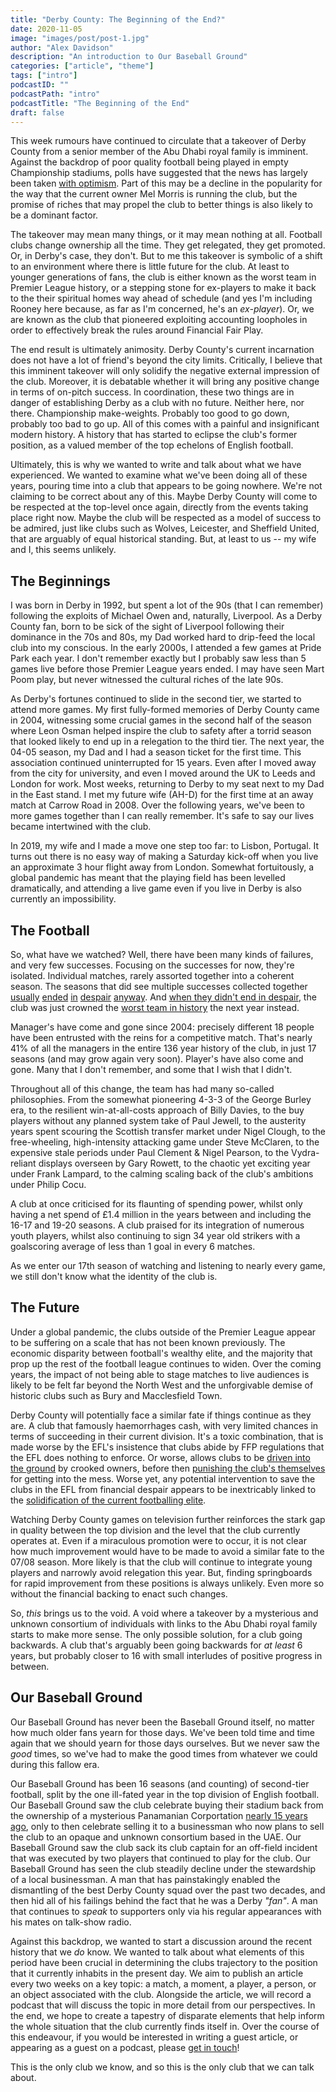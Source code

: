 ```yaml
---
title: "Derby County: The Beginning of the End?"
date: 2020-11-05 
image: "images/post/post-1.jpg"
author: "Alex Davidson" 
description: "An introduction to Our Baseball Ground"
categories: ["article", "theme"]
tags: ["intro"] 
podcastID: "" 
podcastPath: "intro" 
podcastTitle: "The Beginning of the End"
draft: false
---
```


This week rumours have continued to circulate that a takeover of Derby
County from a senior member of the Abu Dhabi royal family is imminent.
Against the backdrop of poor quality football being played in empty
Championship stadiums, polls have suggested that the news has largely
been taken [with
optimism](https://dcfcfans.uk/topic/35944-poll-mel-selling-derby-county-fc/).
Part of this may be a decline in the popularity for the way that the
current owner Mel Morris is running the club, but the promise of riches
that may propel the club to better things is also likely to be a
dominant factor.

The takeover may mean many things, or it may mean nothing at all.
Football clubs change ownership all the time. They get relegated, they
get promoted. Or, in Derby's case, they don't. But to me this takeover
is symbolic of a shift to an environment where there is little future
for the club. At least to younger generations of fans, the club is
either known as the worst team in Premier League history, or a stepping
stone for ex-players to make it back to the their spiritual homes way
ahead of schedule (and yes I'm including Rooney here because, as far as
I'm concerned, he's an *ex-player*). Or, we are known as the club that
pioneered exploiting accounting loopholes in order to effectively break
the rules around Financial Fair Play.

The end result is ultimately animosity. Derby County's current
incarnation does not have a lot of friend's beyond the city limits.
Critically, I believe that this imminent takeover will only solidify the
negative external impression of the club. Moreover, it is debatable
whether it will bring any positive change in terms of on-pitch success.
In coordination, these two things are in danger of establishing Derby as
a club with no future. Neither here, nor there. Championship
make-weights. Probably too good to go down, probably too bad to go up.
All of this comes with a painful and insignificant modern history. A
history that has started to eclipse the club's former position, as a
valued member of the top echelons of English football.

Ultimately, this is why we wanted to write and talk about what we have
experienced. We wanted to examine what we've been doing all of these
years, pouring time into a club that appears to be going nowhere. We're
not claiming to be correct about any of this. Maybe Derby County will
come to be respected at the top-level once again, directly from the
events taking place right now. Maybe the club will be respected as a
model of success to be admired, just like clubs such as Wolves,
Leicester, and Sheffield United, that are arguably of equal historical
standing. But, at least to us -- my wife and I, this seems unlikely.

## The Beginnings

I was born in Derby in 1992, but spent a lot of the 90s (that I can
remember) following the exploits of Michael Owen and, naturally,
Liverpool. As a Derby County fan, born to be sick of the sight of
Liverpool following their dominance in the 70s and 80s, my Dad worked
hard to drip-feed the local club into my conscious. In the early 2000s,
I attended a few games at Pride Park each year. I don't remember exactly
but I probably saw less than 5 games live before those Premier League
years ended. I may have seen Mart Poom play, but never witnessed the
cultural riches of the late 90s.

As Derby's fortunes continued to slide in the second tier, we started to
attend more games. My first fully-formed memories of Derby County came
in 2004, witnessing some crucial games in the second half of the season
where Leon Osman helped inspire the club to safety after a torrid season
that looked likely to end up in a relegation to the third tier. The next
year, the 04-05 season, my Dad and I had a season ticket for the first
time. This association continued uninterrupted for 15 years. Even after
I moved away from the city for university, and even I moved around the
UK to Leeds and London for work. Most weeks, returning to Derby to my
seat next to my Dad in the East stand. I met my future wife (AH-D) for
the first time at an away match at Carrow Road in 2008. Over the
following years, we've been to more games together than I can really
remember. It's safe to say our lives became intertwined with the club.

In 2019, my wife and I made a move one step too far: to Lisbon,
Portugal. It turns out there is no easy way of making a Saturday
kick-off when you live an approximate 3 hour flight away from London.
Somewhat fortuitously, a global pandemic has meant that the playing
field has been levelled dramatically, and attending a live game even if
you live in Derby is also currently an impossibility.

## The Football

So, what have we watched? Well, there have been many kinds of failures,
and very few successes. Focusing on the successes for now, they're
isolated. Individual matches, rarely assorted together into a coherent
season. The seasons that did see multiple successes collected together
[usually](http://news.bbc.co.uk/sport2/hi/football/eng_div_1/4537183.stm)
[ended](https://www.bbc.com/sport/football/27452294)
[in](https://www.bbc.com/sport/football/32459763)
[despair](https://www.bbc.com/sport/football/44026478)
[anyway](https://www.bbc.com/sport/football/48331145). And [when they
didn't end in
despair](http://news.bbc.co.uk/sport2/hi/football/eng_div_1/6689971.stm),
the club was just crowned the [worst team in
history](http://news.bbc.co.uk/sport2/hi/football/teams/d/derby_county/4856682.stm)
the next year instead.

Manager's have come and gone since 2004: precisely different 18 people
have been entrusted with the reins for a competitive match. That's
nearly 41% of all the managers in the entire 136 year history of the
club, in just 17 seasons (and may grow again very soon). Player's have
also come and gone. Many that I don't remember, and some that I wish
that I didn't.

Throughout all of this change, the team has had many so-called
philosophies. From the somewhat pioneering 4-3-3 of the George Burley
era, to the resilient win-at-all-costs approach of Billy Davies, to the
buy players without any planned system take of Paul Jewell, to the
austerity years spent scouring the Scottish transfer market under Nigel
Clough, to the free-wheeling, high-intensity attacking game under Steve
McClaren, to the expensive stale periods under Paul Clement & Nigel
Pearson, to the Vydra-reliant displays overseen by Gary Rowett, to the
chaotic yet exciting year under Frank Lampard, to the calming scaling
back of the club's ambitions under Philip Cocu.

A club at once criticised for its flaunting of spending power, whilst
only having a net spend of £1.4 million in the years between and
including the 16-17 and 19-20 seasons. A club praised for its
integration of numerous youth players, whilst also continuing to sign 34
year old strikers with a goalscoring average of less than 1 goal in
every 6 matches.

As we enter our 17th season of watching and listening to nearly every
game, we still don't know what the identity of the club is.

## The Future

Under a global pandemic, the clubs outside of the Premier League appear
to be suffering on a scale that has not been known previously. The
economic disparity between football's wealthy elite, and the majority
that prop up the rest of the football league continues to widen. Over
the coming years, the impact of not being able to stage matches to live
audiences is likely to be felt far beyond the North West and the
unforgivable demise of historic clubs such as Bury and Macclesfield
Town.

Derby County will potentially face a similar fate if things continue as
they are. A club that famously haemorrhages cash, with very limited
chances in terms of succeeding in their current division. It's a toxic
combination, that is made worse by the EFL's insistence that clubs abide
by FFP regulations that the EFL does nothing to enforce. Or worse,
allows clubs to be [driven into the
ground](https://www.bbc.co.uk/sport/football/53247333) by crooked
owners, before then [punishing the club's
themselves](https://www.bbc.com/sport/football/53318930) for getting
into the mess. Worse yet, any potential intervention to save the clubs
in the EFL from financial despair appears to be inextricably linked to
the [solidification of the current footballing
elite](https://www.bbc.com/sport/football/54545053).

Watching Derby County games on television further reinforces the stark
gap in quality between the top division and the level that the club
currently operates at. Even if a miraculous promotion were to occur, it
is not clear how much improvement would have to be made to avoid a
similar fate to the 07/08 season. More likely is that the club will
continue to integrate young players and narrowly avoid relegation this
year. But, finding springboards for rapid improvement from these
positions is always unlikely. Even more so without the financial backing
to enact such changes.

So, *this* brings us to the void. A void where a takeover by a
mysterious and unknown consortium of individuals with links to the Abu
Dhabi royal family starts to make more sense. The only possible
solution, for a club going backwards. A club that's arguably been going
backwards for *at least* 6 years, but probably closer to 16 with small
interludes of positive progress in between.

## Our Baseball Ground

Our Baseball Ground has never been the Baseball Ground itself, no matter
how much older fans yearn for those days. We've been told time and time
again that we should yearn for those days ourselves. But we never saw
the *good* times, so we've had to make the good times from whatever we
could during this fallow era.

Our Baseball Ground has been 16 seasons (and counting) of second-tier
football, split by the one ill-fated year in the top division of English
football. Our Baseball Ground saw the club celebrate buying their
stadium back from the ownership of a mysterious Panamanian Corportation
[nearly 15 years
ago](http://news.bbc.co.uk/sport2/hi/football/4954484.stm), only to then
celebrate selling it to a businessman who now plans to sell the club to
an opaque and unknown consortium based in the UAE. Our Baseball Ground
saw the club sack its club captain for an off-field incident that was
executed by two players that continued to play for the club. Our
Baseball Ground has seen the club steadily decline under the stewardship
of a local businessman. A man that has painstakingly enabled the
dismantling of the best Derby County squad over the past two decades,
and then hid all of his failings behind the fact that he was a Derby
*"fan"*. A man that continues to *speak* to supporters only via his
regular appearances with his mates on talk-show radio.

Against this backdrop, we wanted to start a discussion around the recent
history that we *do* know. We wanted to talk about what elements of this
period have been crucial in determining the clubs trajectory to the
position that it currently inhabits in the present day. We aim to
publish an article every two weeks on a key topic: a match, a moment, a
player, a person, or an object associated with the club. Alongside the
article, we will record a podcast that will discuss the topic in more
detail from our perspectives. In the end, we hope to create a tapestry
of disparate elements that help inform the whole situation that the club
currently finds itself in. Over the course of this endeavour, if you
would be interested in writing a guest article, or appearing as a guest
on a podcast, please [get in
touch](https://ourbaseballground.com/contact/)!

This is the only club we know, and so this is the only club that we can
talk about.

